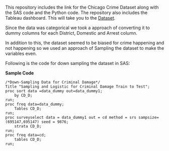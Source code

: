 
This repository includes the link for the Chicago Crime Dataset along with the SAS code and the Python code. The repository also includes the Tableau dashboard.
This will take you to the [Dataset](https://atom.io/packages/hyperlink-helper).  

Since the data was categorical we took a approach of converting it to dummy columns for each District, Domestic and Arrest column.

In addition to this, the dataset seemed to be biased for crime happening and not happening so we used an approach of Sampling the dataset to make the variables even.

Following is the code for down sampling the dataset in SAS:

**Sample Code**

```
/*Down-Sampling Data for Criminal Damage*/
Title "Sampling and Logistic for Criminal Damage Train to Test";
proc sort data =data_dummy out=data_dummy1;
	by CD_D;
run;
proc freq data=data_dummy;
	Tables CD_D;
run;
proc surveyselect data = data_dummy1 out = cd method = srs sampsize=(695147,695147) seed = 9876;
	strata CD_D;
run;
proc freq data=cd;
	tables CD_D;
run;

```
